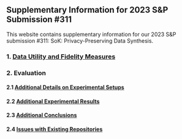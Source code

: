 ## Supplementary Information for 2023 S&P Submission #311

This website contains supplementary information for our 2023 S&P submission #311: SoK: Privacy-Preserving Data Synthesis.

### 1. [Data Utility and Fidelity Measures](./data_utility_and_fidelity.md)


### 2. Evaluation

#### 2.1 [Additional Details on Experimental Setups](./evaluation_setups)

#### 2.2 [Additional Experimental Results](./evaluation_results.md)

#### 2.3 [Additional Conclusions](./evaluation_conclusions.md)

#### 2.4 [Issues with Existing Repositories](./issues_existing_repos.md)

